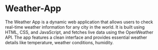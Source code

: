 # Weather-App
The Weather App is a dynamic web application that allows users to check real-time weather information for any city in the world. It is built using HTML, CSS, and JavaScript, and fetches live data using the OpenWeather API. The app features a clean interface and provides essential weather details like temperature, weather conditions, humidity.
